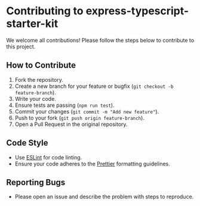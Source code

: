 # Contributing to express-typescript-starter-kit

We welcome all contributions! Please follow the steps below to contribute to this project.

## How to Contribute

1. Fork the repository.
2. Create a new branch for your feature or bugfix (`git checkout -b feature-branch`).
3. Write your code.
4. Ensure tests are passing (`npm run test`).
5. Commit your changes (`git commit -m "Add new feature"`).
6. Push to your fork (`git push origin feature-branch`).
7. Open a Pull Request in the original repository.

## Code Style

- Use [ESLint](https://eslint.org/) for code linting.
- Ensure your code adheres to the [Prettier](https://prettier.io/) formatting guidelines.

## Reporting Bugs

- Please open an issue and describe the problem with steps to reproduce.
